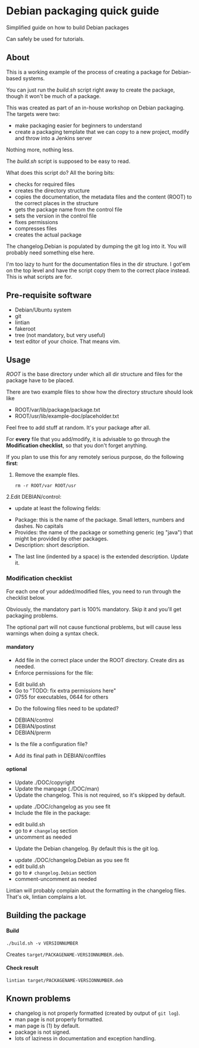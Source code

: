 # Debian packaging quick guide

Simplified guide on how to build Debian packages

Can safely be used for tutorials.

## About

This is a working example of the process of creating a package for Debian-based systems.

You can just run the _build.sh_ script right away to create the package, though it won't be much of a package.

This was created as part of an in-house workshop on Debian packaging.
The targets were two:
- make packaging easier for beginners to understand
- create a packaging template that we can copy to a new project, modify and throw into a Jenkins server

Nothing more, nothing less.

The _build.sh_ script is supposed to be easy to read.

What does this script do? All the boring bits:
- checks for required files
- creates the directory structure
- copies the documentation, the metadata files and the content (ROOT) to the correct places in the structure
- gets the package name from the control file
- sets the version in the control file
- fixes permissions
- compresses files
- creates the actual package

The changelog.Debian is populated by dumping the git log into it. 
You will probably need something else here.

I'm too lazy to hunt for the documentation files in the dir structure.
I got'em on the top level and have the script copy them to the correct place instead.
This is what scripts are for.

## Pre-requisite software

* Debian/Ubuntu system
* git
* lintian
* fakeroot
* tree (not mandatory, but very useful)
* text editor of your choice. That means vim.

## Usage

_ROOT_ is the base directory under which all dir structure and files for the package have to be placed.

There are two example files to show how the directory structure should look like
- ROOT/var/lib/package/package.txt
- ROOT/usr/lib/example-doc/placeholder.txt

Feel free to add stuff at random. It's your package after all.

For **every** file that you add/modify, it is advisable to go through the **Modification checklist**, so that you don't forget anything.

If you plan to use this for any remotely serious purpose, do the following **first**:

1. Remove the example files.

   `rm -r ROOT/var ROOT/usr`

2.Edit DEBIAN/control:
 * update at least the following fields:
  + Package: this is the name of the package. Small letters, numbers and dashes. No capitals
  + Provides: the name of the package or something generic (eg "java") that might be provided by other packages.
  + Description: short description.
 * The last line (indented by a space) is the extended description. Update it.

### Modification checklist

For each one of your added/modified files, you need to run through the checklist below.

Obviously, the mandatory part is 100% mandatory. Skip it and you'll get packaging problems.

The optional part will not cause functional problems, but will cause less warnings when doing a syntax check.

#### mandatory

* Add file in the correct place under the ROOT directory. Create dirs as needed.
* Enforce permissions for the file:
 + Edit build.sh
 + Go to "TODO: fix extra permissions here"
 + 0755 for executables, 0644 for others
* Do the following files need to be updated?
 + DEBIAN/control
 + DEBIAN/postinst
 + DEBIAN/prerm
* Is the file a configuration file?
 + Add its final path in DEBIAN/conffiles

#### optional

* Update ./DOC/copyright
* Update the manpage (./DOC/man)
* Update the changelog. This is not required, so it's skipped by default.  
 + update ./DOC/changelog as you see fit
 + Include the file in the package:
  - edit build.sh
  - go to `# changelog` section
  - uncomment as needed
* Update the Debian changelog. By default this is the git log.
 + update ./DOC/changelog.Debian as you see fit
 + edit build.sh
 + go to `# changelog.Debian` section
 + comment-uncomment as needed

Lintian will probably complain about the formatting in the changelog files.
That's ok, lintian complains a lot.

## Building the package

#### Build 

`./build.sh -v VERSIONNUMBER`

Creates `target/PACKAGENAME-VERSIONNUMBER.deb`.

#### Check result

`lintian target/PACKAGENAME-VERSIONNUMBER.deb`

## Known problems

* changelog is not properly formatted (created by output of `git log`).
* man page is not properly formatted.
* man page is (1) by default.
* package is not signed.
* lots of laziness in documentation and exception handling.

